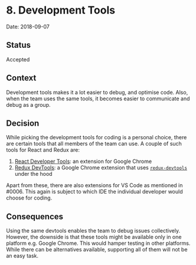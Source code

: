 # 8. Development Tools

Date: 2018-09-07

## Status

Accepted

## Context

Development tools makes it a lot easier to debug, and optimise code. Also, when the team uses the same tools, it becomes easier to communicate and debug as a group.

## Decision

While picking the development tools for coding is a personal choice, there are certain tools that all members of the team can use. A couple of such tools for React and Redux are:

1. [React Developer Tools](https://chrome.google.com/webstore/detail/react-developer-tools/fmkadmapgofadopljbjfkapdkoienihi): an extension for Google Chrome
2. [Redux DevTools](https://chrome.google.com/webstore/detail/redux-devtools/lmhkpmbekcpmknklioeibfkpmmfibljd): a Google Chrome extension that uses [`redux-devtools`](https://github.com/reduxjs/redux-devtools) under the hood

Apart from these, there are also extensions for VS Code as mentioned in #0006. This again is subject to which IDE the individual developer would choose for coding.

## Consequences

Using the same devtools enables the team to debug issues collectively. However, the downside is that these tools might be available only in one platform e.g. Google Chrome. This would hamper testing in other platforms. While there can be alternatives available, supporting all of them will not be an easy task.